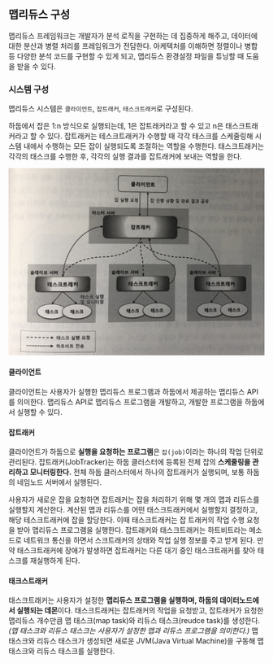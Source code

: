 ## 맵리듀스 구성

맵리듀스 프레임워크는 개발자가 분석 로직을 구현하는 데 집중하게 해주고, 데이터에 대한 분산과 병렬 처리를 프레임워크가 전담한다. 아케텍처를 이해하면 정렬이나 병합 등 다양한 분석 코드를 구현할 수 있게 되고, 맵리듀스 환경설정 파일을 튜닝할 때 도움을 받을 수 있다.

### 시스템 구성

맵리듀스 시스템은 `클라이언트`, `잡트래커`, `태스크트래커`로 구성된다.

하둡에서 잡은 1:n 방식으로 실행되는데, 1은 잡트래커라고 할 수 있고 n은 태스크트래커라고 할 수 있다. 잡트래커는 테스크트래커가 수행할 때 각각 태스크를 스케줄링해 시스템 내에서 수행하는 모든 잡이 실행되도록 조절하는 역할을 수행한다. 태스크트래커는 각각의 태스크를 수행한 후, 각각의 실행 결과를 잡트래커에 보내는 역할을 한다.

![맵리듀스 시스템 구성](/img/맵리듀스/맵리듀스_시스템_구성.png "맵리듀스 시스템 구성")

#### 클라이언트

클라이언트는 사용자가 실행한 맵리듀스 프로그램과 하둡에서 제공하는 맵리듀스 API를 의미한다. 맵리듀스 API로 맵리듀스 프로그램을 개발하고, 개발한 프로그램을 하둡에서 실행할 수 있다.

#### 잡트래커

클라이언트가 하둡으로 **실행을 요청하는 프로그램**은 `잡(job)`이라는 하나의 작업 단위로 관리된다. 잡트래커(JobTracker)는 하둡 클러스터에 등록된 전체 잡의 **스케줄링을 관리하고 모니터링한다.** 전체 하둡 클러스터에서 하나의 잡트래커가 실행되며, 보통 하둡의 네임노드 서버에서 실행된다.

사용자가 새로운 잡을 요청하면 잡트래커는 잡을 처리하기 위해 몇 개의 맵과 리듀스를 실행할지 계산한다. 계산된 맵과 리듀스를 어떤 태스크트래커에서 실행할지 결정하고, 해당 테스크트래커에 잡을 할당한다. 이때 태스크트래커는 잡 트래커의 작업 수행 요청을 받아 맵리듀스 프로그램을 실행한다. 잡트래커와 태스크트래커는 하트비트라는 메소드로 네트워크 통신을 하면서 스크트래커의 상태와 작업 실행 정보를 주고 받게 된다. 만약 태스크트래커에 장애가 발생하면 잡트래커는 다른 대기 중인 태스크트래커를 찾아 태스크를 재실행하게 된다.

#### 태크스트래커

태스크트래커는 사용자가 설정한 **맵리듀스 프로그램을 실행하며, 하둡의 데이터노드에서 실행되는 데몬**이다. 태스크트래커는 잡트래커의 작업을 요청받고, 잡트래커가 요청한 맵리듀스 개수만큼 맵 태스크(map task)와 리듀스 태스크(reudce task)를 생성한다. *(맵 태스크와 리듀스 태스크는 사용자가 설정한 맵과 리듀스 프로그램을 의미한다.)* 맵 태스크와 리듀스 태스크가 생성되면 새로운 JVM(Java Virtual Machine)을 구동해 맵 태스크와 리듀스 태스크를 실행한다.